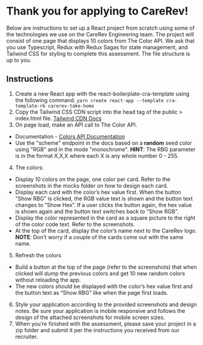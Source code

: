 # Thank you for applying to CareRev!

Below are instructions to set up a React project from scratch using some of the technologies we use on the CareRev Engineering team. The project will consist of one page that displays 10 colors from The Color API. We ask that you use Typescript, Redux with Redux Sagas for state management, and Tailwind CSS for styling to complete this assessment. The file structure is up to you.

## Instructions

1. Create a new React app with the react-boilerplate-cra-template using the following command.
   `yarn create react-app --template cra-template-rb carerev-take-home`
2. Copy the Tailwind CSS CDN script into the head tag of the public > index.html file.
   [Tailwind CDN Docs](https://tailwindcss.com/docs/installation/play-cdn)
3. On page load, make an API call to The Color API.

- Documentation - [Colors API Documentation](https://www.thecolorapi.com/docs)
- Use the "scheme" endpoint in the docs based on a **random** seed color using "RGB" and in the mode "monochrome". **HINT**: The RBG parameter is in the format X,X,X where each X is any whole number 0 - 255.

4. The colors:

- Display 10 colors on the page, one color per card. Refer to the screenshots in the mocks folder on how to design each card.
- Display each card with the color’s hex value first. When the button “Show RBG” is clicked, the RGB value text is shown and the button text changes to “Show Hex”. If a user clicks the button again, the hex value is shown again and the button text switches back to “Show RGB”.
- Display the color represented in the card as a square picture to the right of the color code text. Refer to the screenshots.
- At the top of the card, display the color’s name next to the CareRev logo. **NOTE**: Don't worry if a couple of the cards come out with the same name.

5. Refresh the colors

- Build a button at the top of the page (refer to the screenshots) that when clicked will dump the previous colors and get 10 new random colors without reloading the app.
- The new colors should be displayed with the color’s hex value first and the button text as “Show RBG” like when the page first loads.

6. Style your application according to the provided screenshots and design notes. Be sure your application is mobile responsive and follows the design of the attached screenshots for mobile screen sizes.
7. When you’re finished with the assessment, please save your project in a zip folder and submit it per the instructions you received from our recruiter.

